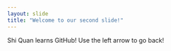```yaml
---
layout: slide
title: "Welcome to our second slide!"
---
```

Shi Quan learns GitHub!
Use the left arrow to go back!
